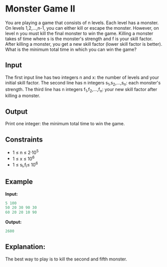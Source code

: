 # Monster Game II

You are playing a game that consists of n levels. Each level has a monster. On levels 1,2,&hellip;,n-1, you can either kill or escape the monster. However, on level n you must kill the final monster to win the game.
Killing a monster takes sf time where s is the monster's strength and f is your skill factor. After killing a monster, you get a new skill factor  (lower skill factor is better). What is the minimum total time in which you can win the game?

## Input

The first input line has two integers n and x: the number of levels and your initial skill factor.
The second line has n integers s<sub>1</sub>,s<sub>2</sub>,&hellip;,s<sub>n</sub>: each monster's strength.
The third line has n integers f<sub>1</sub>,f<sub>2</sub>,&hellip;,f<sub>n</sub>: your new skill factor after killing a monster.

## Output

Print one integer: the minimum total time to win the game.

## Constraints

* 1 &le; n  &le; 2&middot;10<sup>5</sup>
* 1 &le; x  &le; 10<sup>6</sup>
* 1 &le; s<sub>i</sub>,f<sub>i</sub>&le; 10<sup>6</sup>

## Example

**Input:**
```c++
5 100
50 20 30 90 30
60 20 20 10 90
```

**Output:**
```c++
2600
```  

## Explanation: 

The best way to play is to kill the second and fifth monster.